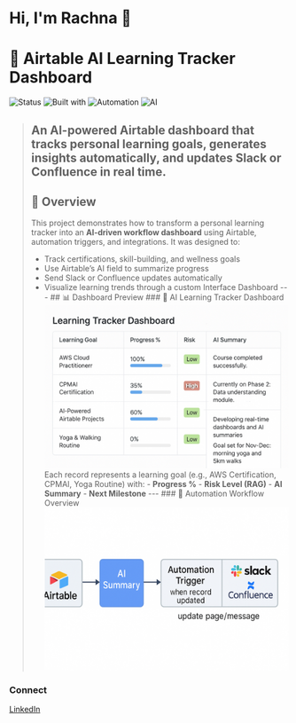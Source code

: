 # Hi, I'm Rachna 👋

# 🤖 Airtable AI Learning Tracker Dashboard 
![Status](https://img.shields.io/badge/status-active-brightgreen) 
![Built with](https://img.shields.io/badge/built%20with-Airtable-blue) 
![Automation](https://img.shields.io/badge/automation-n8n%20%2F%20Slack-lightgrey) ![AI](https://img.shields.io/badge/AI-driven-insights-purple) 
> **An AI-powered Airtable dashboard that tracks personal learning goals, generates insights automatically, and updates Slack or Confluence in real time.**
> ---
> ## 🧭 Overview
> This project demonstrates how to transform a personal learning tracker into an **AI-driven workflow dashboard** using Airtable, automation triggers, and integrations.
> It was designed to:
> - Track certifications, skill-building, and wellness goals
> - Use Airtable’s AI field to summarize progress
> - Send Slack or Confluence updates automatically
> - Visualize learning trends through a custom Interface Dashboard
>   --- ## 📊 Dashboard Preview ### 🧠 AI Learning Tracker Dashboard ![AI Learning Tracker Dashboard](https://github.com/rachnas80/airtable-ai-automation/blob/main/asets/dashboard.jpeg) Each record represents a learning goal (e.g., AWS Certification, CPMAI, Yoga Routine) with: - **Progress %** - **Risk Level (RAG)** - **AI Summary** - **Next Milestone** --- ### 🔄 Automation Workflow Overview ![Automation Workflow Diagram](https://github.com/rachnas80/airtable-ai-automation/blob/main/asets/workflow.jpeg)


### Connect
[LinkedIn](https://www.linkedin.com/in/rachus)
